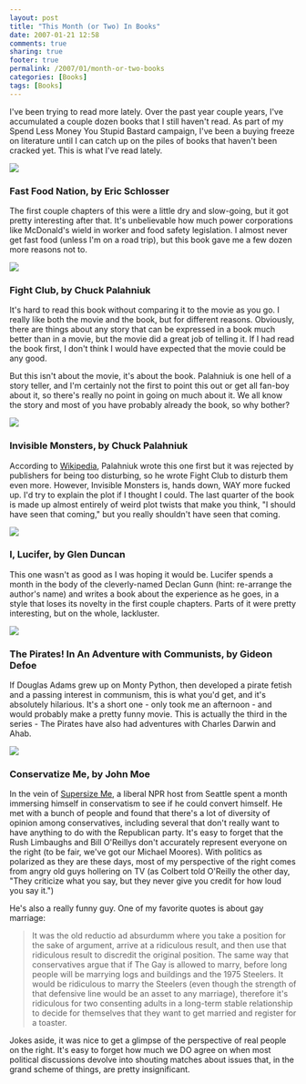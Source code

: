```yaml
---
layout: post
title: "This Month (or Two) In Books"
date: 2007-01-21 12:58
comments: true
sharing: true
footer: true
permalink: /2007/01/month-or-two-books
categories: [Books]
tags: [Books]
---
```

<p>I've been trying to read more lately.  Over the past year couple years, I've accumulated a couple dozen books that I still haven't read.  As part of my Spend Less Money You Stupid Bastard campaign, I've been a buying freeze on literature until I can catch up on the piles of books that haven't been cracked yet.  This is what I've read lately.</p>

<div style='clear:both;' class="imgRight"><a href="http://www.amazon.com/gp/product/0060838582?ie=UTF8&tag=brocklicom-20&linkCode=as2&camp=1789&creative=9325&creativeASIN=0060838582"><img border="0" src="http://www.brockli.com/images/FastFoodNation.jpg"></a><img src="http://www.assoc-amazon.com/e/ir?t=brocklicom-20&l=as2&o=1&a=0060838582" width="1" height="1" border="0" alt="" style="border:none !important; margin:0px !important;" /></div>
<h3><b>Fast Food Nation</b>, by Eric Schlosser</h3>
<p>The first couple chapters of this were a little dry and slow-going, but it got pretty interesting after that.  It's unbelievable how much power corporations like McDonald's wield in worker and food safety legislation.  I almost never get fast food (unless I'm on a road trip), but this book gave me a few dozen more reasons not to.</p>

<div style='clear:both;' class="imgRight"><a href="http://www.amazon.com/gp/product/0393327345?ie=UTF8&tag=brocklicom-20&linkCode=as2&camp=1789&creative=9325&creativeASIN=0393327345"><img border="0" src="http://www.brockli.com/images/FightClub.jpg"></a><img src="http://www.assoc-amazon.com/e/ir?t=brocklicom-20&l=as2&o=1&a=0393327345" width="1" height="1" border="0" alt="" style="border:none !important; margin:0px !important;" /></div>
<h3><b>Fight Club</b>, by Chuck Palahniuk</h3>
<p>It's hard to read this book without comparing it to the movie as you go.  I really like both the movie and the book, but for different reasons.  Obviously, there are things about any story that can be expressed in a book much better than in a movie, but the movie did a great job of telling it.  If I had read the book first, I don't think I would have expected that the movie could be any good.</p>
<p>But this isn't about the movie, it's about the book.  Palahniuk is one hell of a story teller, and I'm certainly not the first to point this out or get all fan-boy about it, so there's really no point in going on much about it.  We all know the story and most of you have probably already the book, so why bother?</p>

<div style='clear:both;' class="imgRight"><a href="http://www.amazon.com/gp/product/0393319296?ie=UTF8&tag=brocklicom-20&linkCode=as2&camp=1789&creative=9325&creativeASIN=0393319296"><img border="0" src="http://www.brockli.com/images/InvisibleMonsters.jpg"></a><img src="http://www.assoc-amazon.com/e/ir?t=brocklicom-20&l=as2&o=1&a=0393319296" width="1" height="1" border="0" alt="" style="border:none !important; margin:0px !important;" /></div>
<h3><b>Invisible Monsters</b>, by Chuck Palahniuk</h3>
<p>According to <a href="http://en.wikipedia.org/wiki/Fight_club">Wikipedia</a>, Palahniuk wrote this one first but it was rejected by publishers for being too disturbing, so he wrote Fight Club to disturb them even more.  However, Invisible Monsters is, hands down, WAY more fucked up.  I'd try to explain the plot if I thought I could.  The last quarter of the book is made up almost entirely of weird plot twists that make you think, "I should have seen that coming," but you really shouldn't have seen that coming.</p>

<div style='clear:both;' class="imgRight"><a href="http://www.amazon.com/gp/product/0802140149?ie=UTF8&tag=brocklicom-20&linkCode=as2&camp=1789&creative=9325&creativeASIN=0802140149"><img border="0" src="http://www.brockli.com/images/ILucifer.jpg"></a><img src="http://www.assoc-amazon.com/e/ir?t=brocklicom-20&l=as2&o=1&a=0802140149" width="1" height="1" border="0" alt="" style="border:none !important; margin:0px !important;" /></div>
<h3><b>I, Lucifer</b>, by Glen Duncan</h3>
<p>This one wasn't as good as I was hoping it would be.  Lucifer spends a month in the body of the cleverly-named Declan Gunn (hint: re-arrange the author's name) and writes a book about the experience as he goes, in a style that loses its novelty in the first couple chapters.  Parts of it were pretty interesting, but on the whole, lackluster.</p>

<div style='clear:both;' class="imgRight"><a href="http://www.amazon.com/gp/product/0375423974?ie=UTF8&tag=brocklicom-20&linkCode=as2&camp=1789&creative=9325&creativeASIN=0375423974"><img border="0" src="http://www.brockli.com/images/PiratesCommunists.jpg"></a><img src="http://www.assoc-amazon.com/e/ir?t=brocklicom-20&l=as2&o=1&a=0375423974" width="1" height="1" border="0" alt="" style="border:none !important; margin:0px !important;" /></div>
<h3><b>The Pirates!  In An Adventure with Communists</b>, by Gideon Defoe</h3>
<p>If Douglas Adams grew up on Monty Python, then developed a pirate fetish and a passing interest in communism, this is what you'd get, and it's absolutely hilarious.  It's a short one - only took me an afternoon - and would probably make a pretty funny movie.  This is actually the third in the series - The Pirates have also had adventures with Charles Darwin and Ahab.</p>

<div style='clear:both;' class="imgRight"><a href="http://www.amazon.com/gp/product/0060854014?ie=UTF8&tag=brocklicom-20&linkCode=as2&camp=1789&creative=9325&creativeASIN=0060854014"><img border="0" src="http://www.brockli.com/images/ConservatizeMe.jpg"></a><img src="http://www.assoc-amazon.com/e/ir?t=brocklicom-20&l=as2&o=1&a=0060854014" width="1" height="1" border="0" alt="" style="border:none !important; margin:0px !important;" /></div>
<h3><b>Conservatize Me</b>, by John Moe</h3>
<p>In the vein of <a href="http://www.imdb.com/title/tt0390521/">Supersize Me</a>, a liberal NPR host from Seattle spent a month immersing himself in conservatism to see if he could convert himself.  He met with a bunch of people and found that there's a lot of diversity of opinion among conservatives, including several that don't really want to have anything to do with the Republican party.  It's easy to forget that the Rush Limbaughs and Bill O'Reillys don't accurately represent everyone on the right (to be fair, we've got our Michael Moores).  With politics as polarized as they are these days, most of my perspective of the right comes from angry old guys hollering on TV (as Colbert told O'Reilly the other day, "They criticize what you say, but they never give you credit for how loud you say it.")</p>
<p>He's also a really funny guy.  One of my favorite quotes is about gay marriage:</p>
<blockquote>It was the old reductio ad absurdumm where you take a position for the sake of argument, arrive at a ridiculous result, and then use that ridiculous result to discredit the original position.  The same way that conservatives argue that if The Gay is allowed to marry, before long people will be marrying logs and buildings and the 1975 Steelers.  It would be ridiculous to marry the Steelers (even though the strength of that defensive line would be an asset to any marriage), therefore it's ridiculous for two consenting adults in a long-term stable relationship to decide for themselves that they want to get married and register for a toaster.</blockquote>
<p>Jokes aside, it was nice to get a glimpse of the perspective of real people on the right.  It's easy to forget how much we DO agree on when most political discussions devolve into shouting matches about issues that, in the grand scheme of things, are pretty insignificant.</p>
